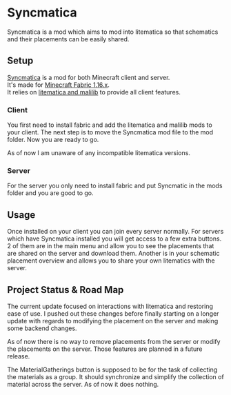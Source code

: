 # Syncmatica

Syncmatica is a mod which aims to mod into litematica so that schematics and their placements can be easily shared.

## Setup

[Syncmatica](https://github.com/End-Tech/syncmatica/releases/tag/v0.1.2) is a mod for both Minecraft client and server.  
It's made for [Minecraft Fabric 1.16.x](https://fabricmc.net/).  
It relies on [litematica and malilib](https://masa.dy.fi/mcmods/client_mods/?mcver=1.16.3) to provide all client features.  

### Client

You first need to install fabric and add the litematica and malilib mods to your client.
The next step is to move the Syncmatica mod file to the mod folder.
Now you are ready to go.

As of now I am unaware of any incompatible litematica versions.

### Server

For the server you only need to install fabric and put Syncmatic in the mods folder and you are good to go.

## Usage

Once installed on your client you can join every server normally.
For servers which have Syncmatica installed you will get access to a few extra buttons.
2 of them are in the main menu and allow you to see the placements that are shared on the server and download them.
Another is in your schematic placement overview and allows you to share your own litematics with the server.

## Project Status & Road Map

The current update focused on interactions with litematica and restoring ease of use.
I pushed out these changes before finally starting on a longer update with regards to modifying the placement on the server and making some backend changes.

As of now there is no way to remove placements from the server or modify the placements on the server.
Those features are planned in a future release.  

The MaterialGatherings button is supposed to be for the task of collecting the materials as a group.
It should synchronize and simplify the collection of material across the server.
As of now it does nothing.

